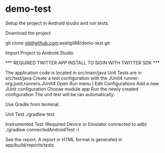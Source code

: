 # demo-test

Setup the project in Android studio and run tests.

Download the project 

git clone git@github.com:asielgil88/demo-test.git

Import Project to Android Studio

*** REQUIRED TWITTER APP INSTALL TO SIGIN WITH TWITTER SDK ***

The application code is located in src/main/java
Unit Tests are in src/test/java
Create a test configuration with the JUnit4 runner: org.junit.runners.JUnit4
Open Run menu | Edit Configurations
Add a new JUnit configuration
Choose module app
Run the newly created configuration
The unit test will be ran automatically.

Use Gradle from terminal.

Unit Test
./gradlew test

Instrumented Test (Required Device or Emulator connected to adb)
./gradlew connectedAndroidTest -i

See the report.
A report in HTML format is generated in app/build/reports/tests
